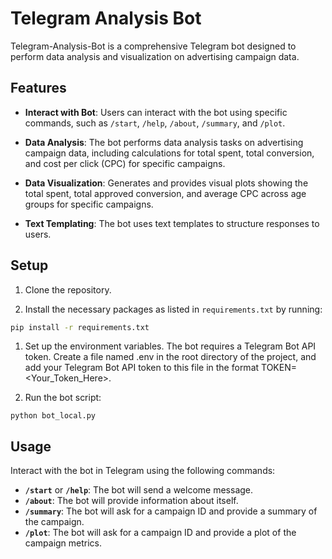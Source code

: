 # Telegram Analysis Bot

Telegram-Analysis-Bot is a comprehensive Telegram bot designed to perform data analysis and visualization on advertising campaign data.

## Features

- **Interact with Bot**: Users can interact with the bot using specific commands, such as `/start`, `/help`, `/about`, `/summary`, and `/plot`.

- **Data Analysis**: The bot performs data analysis tasks on advertising campaign data, including calculations for total spent, total conversion, and cost per click (CPC) for specific campaigns.

- **Data Visualization**: Generates and provides visual plots showing the total spent, total approved conversion, and average CPC across age groups for specific campaigns.

- **Text Templating**: The bot uses text templates to structure responses to users.

## Setup

1. Clone the repository.

2. Install the necessary packages as listed in `requirements.txt` by running:
```bash
pip install -r requirements.txt
```

1. Set up the environment variables. The bot requires a Telegram Bot API token. Create a file named .env in the root directory of the project, and add your Telegram Bot API token to this file in the format TOKEN=<Your_Token_Here>.

1. Run the bot script:

```
python bot_local.py
```

## Usage
Interact with the bot in Telegram using the following commands:

* **`/start`** or **`/help`**: The bot will send a welcome message.
* **`/about`**: The bot will provide information about itself.
* **`/summary`**: The bot will ask for a campaign ID and provide a summary of the campaign.
* **`/plot`**: The bot will ask for a campaign ID and provide a plot of the campaign metrics.
